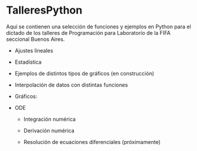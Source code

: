 # TalleresPython
Aquí se contienen una selección de funciones y ejemplos en Python para el dictado de los talleres de Programación para Laboratorio de la FIFA seccional Buenos Aires.

- Ajustes lineales

- Estadística

- Ejemplos de distintos tipos de gráficos (en construcción)

- Interpolación de datos con distintas funciones

- Gráficos:

- ODE

	* Integración numérica

	* Derivación numérica

	* Resolución de ecuaciones diferenciales (próximamente)
